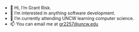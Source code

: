 - 👋 Hi, I’m Grant Risk.
- 👀 I’m interested in anything software development.
- 🌱 I’m currently attending UNCW learning computer science. 
- 📫 You can email me at gr2257@uncw.edu

<!---
grantrisk/grantrisk is a ✨ special ✨ repository because its `README.md` (this file) appears on your GitHub profile.
You can click the Preview link to take a look at your changes.
--->
